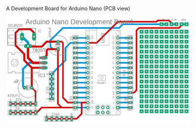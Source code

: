 A Development Board for Arduino Nano (PCB view)
<p><img src="../images/2021-12-05_190521.png" /></p>
